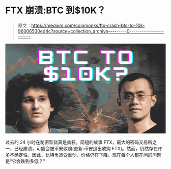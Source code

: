 # FTX 崩溃:BTC 到$10K？

> 原文：<https://medium.com/coinmonks/ftx-crash-btc-to-10k-96006530ed4c?source=collection_archive---------0----------------------->

![](img/abfa8184fd4d22414fa85601033ab4c7.png)

过去的 24 小时在秘密监狱真是疯狂。简短的故事:FTX，最大的密码交易所之一，已经崩溃，可能会被币安收购(更新:币安退出收购 FTX)。然而，仍然存在许多不确定性，因此，比特币遭受重创，价格仍在下降。现在每个人都在问的问题是“它会跌到多低？”